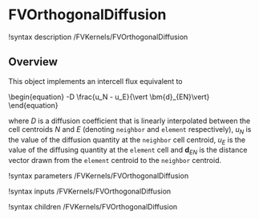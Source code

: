 # FVOrthogonalDiffusion

!syntax description /FVKernels/FVOrthogonalDiffusion

## Overview

This object implements an intercell flux equivalent to

\begin{equation}
-D \frac{u_N - u_E}{\vert \bm{d}_{EN}\vert}
\end{equation}

where $D$ is a diffusion coefficient that is linearly interpolated between the
cell centroids $N$ and $E$ (denoting `neighbor` and `element` respectively),
$u_N$ is the value of the diffusion quantity at the `neighbor` cell centroid,
$u_E$ is the value of the diffusing quantity at the `element` cell
and $\bm{d}_{EN}$ is the distance vector drawn from the `element` centroid to
the `neighbor` centroid.

!syntax parameters /FVKernels/FVOrthogonalDiffusion

!syntax inputs /FVKernels/FVOrthogonalDiffusion

!syntax children /FVKernels/FVOrthogonalDiffusion
